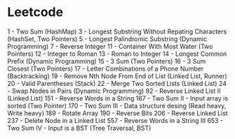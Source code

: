 # Leetcode
1 - Two Sum (HashMap)
3 - Longest Substring Without Repating Characters (HashSet, Two Pointers)
5 - Longest Palindromic Substring (Dynamic Programming)
7 - Reverse Integer
11 - Container With Most Water (Two Pointers)
12 - Integer to Roman
13 - Roman to Integer
14 - Longest Common Prefix (Dynamic Programming)
15 - 3 Sum (Two Pointers)
16 - 3 Sum Closest (Two Pointers)
17 - Letter Combinations of a Phone Number (Backtracking)
19 - Remove Nth Node From End of List (Linked List, Runner)
20 - Valid Parentheses (Stack)
22 - Merge Two Sorted Lists (Linked List)
24 - Swap Nodes in Pairs (Dynamic Programming)
92 - Reverse Linked List II (Linked List)
151 - Reverse Words in a String 
167 - Two Sum II - Input array is sorted (Two Pointer)
170 - Two Sum III - Data structure desing (Read heavy, Write heavy)
189 - Rotate Array
190 - Reverse Bits
206 - Reverse Linked List
237 - Delete Node in a Linked List
557 - Reverse Words in a String III
653 - Two Sum IV - Input is a BST (Tree Traversal, BST)
